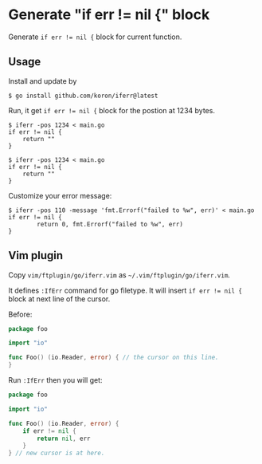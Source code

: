 # Generate "if err != nil {" block

Generate `if err != nil {` block for current function.

## Usage

Install and update by

```console
$ go install github.com/koron/iferr@latest
```

Run, it get `if err != nil {` block for the postion at 1234 bytes.

```console
$ iferr -pos 1234 < main.go
if err != nil {
	return ""
}
```

```console
$ iferr -pos 1234 < main.go
if err != nil {
	return ""
}
```

Customize your error message:
```console
$ iferr -pos 110 -message 'fmt.Errorf("failed to %w", err)' < main.go
if err != nil {
        return 0, fmt.Errorf("failed to %w", err)
}
```

## Vim plugin

Copy `vim/ftplugin/go/iferr.vim` as `~/.vim/ftplugin/go/iferr.vim`.

It defines `:IfErr` command for go filetype. It will insert `if err != nil {`
block at next line of the cursor.

Before:

```go
package foo

import "io"

func Foo() (io.Reader, error) { // the cursor on this line.
}
```

Run `:IfErr` then you will get:

```go
package foo

import "io"

func Foo() (io.Reader, error) {
	if err != nil {
		return nil, err
	}
} // new cursor is at here.
```
